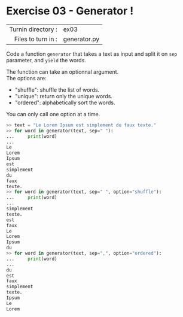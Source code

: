 # Exercise 03 - Generator !

|                         |                     |
| -----------------------:| ------------------- |
|   Turnin directory :    |  ex03               |
|   Files to turn in :    |  generator.py       |

Code a function `generator` that takes a text as input and split it on `sep` parameter, and `yield` the words.

The function can take an optionnal argument.  
The options are:
* "shuffle": shuffle the list of words.  
* "unique": return only the unique words.
* "ordered": alphabetically sort the words.  

You can only call one option at a time.

```py
>> text = "Le Lorem Ipsum est simplement du faux texte."
>> for word in generator(text, sep=" "):
...     print(word)
...
Le
Lorem
Ipsum
est
simplement
du
faux
texte.
>> for word in generator(text, sep=" ", option="shuffle"):
...     print(word)
...
simplement
texte.
est
faux
Le
Lorem
Ipsum
du
>> for word in generator(text, sep=",", option="ordered"):
...     print(word)
...
du
est
faux
simplement
texte.
Ipsum
Le
Lorem

```

